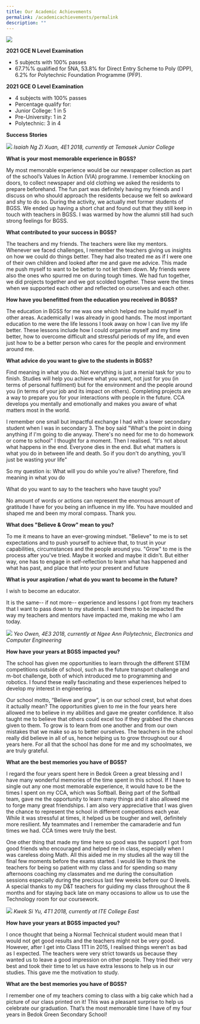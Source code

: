 ```yaml
---
title: Our Academic Achievements
permalink: /academicachievements/permalink
description: ""
---
```


![](/images/bgss4.jpg)

**2021 GCE N Level Examination**

* 5 subjects with 100% passes 
* 67.7%% qualified for 5NA, 53.8% for Direct Entry Scheme to Poly (DPP), 6.2% for Polytechnic Foundation Programme (PFP).

**2021 GCE O Level Examination**

* 4 subjects with 100% passes 
* Percentage qualify for:
* Junior College: 1 in 5
* Pre-University: 1 in 2
* Polytechnic: 3 in 4

**Success Stories**

![](/images/bgss2.jpg)
*Isaiah Ng Zi Xuan, 4E1 2018, currently at Temasek Junior College* 

**What is your most memorable experience in BGSS?**

My most memorable experience would be our newspaper collection as part of the school’s Values In Action (VIA) programme. I remember knocking on doors, to collect newspaper and old clothing we asked the residents to prepare beforehand. The fun part was definitely having my friends and I discuss on who should approach the residents because we felt so awkward and shy to do so. During the activity, we actually met former students of BGSS. We ended up having a short chat and found out that they still keep in touch with teachers in BGSS. I was warmed by how the alumni still had such strong feelings for BGSS. 


**What contributed to your success in BGSS?** 


The teachers and my friends. The teachers were like my mentors. Whenever we faced challenges, I remember the teachers giving us insights on how we could do things better. They had also treated me as if I were one of their own children and looked after me and gave me advice. This made me push myself to want to be better to not let them down. My friends were also the ones who spurred me on during tough times. We had fun together, we did projects together and we got scolded together. These were the times when we supported each other and reflected on ourselves and each other. 


**How have you benefitted from the education you received in BGSS?** 


The education in BGSS for me was one which helped me build myself in other areas. Academically I was already in good hands. The most important education to me were the life lessons I took away on how I can live my life better. These lessons include how I could organise myself and my time better, how to overcome difficult and stressful periods of my life, and even just how to be a better person who cares for the people and environment around me. 


**What advice do you want to give to the students in BGSS?**


Find meaning in what you do. Not everything is just a menial task for you to finish. Studies will help you achieve what you want, not just for you (in terms of personal fulfilment) but for the environment and the people around you (in terms of your job and its impact on others). Completing projects are a way to prepare you for your interactions with people in the future. CCA develops you mentally and emotionally and makes you aware of what matters most in the world. 

I remember one small but impactful exchange I had with a lower secondary student when I was in secondary 3. The boy said "What's the point in doing anything if I'm going to die anyway. There's no need for me to do homework or come to school" I thought for a moment. Then I realised. "It's not about what happens in the end. Everyone dies in the end. But what matters is what you do in between life and death. So if you don't do anything, you'll just be wasting your life" 

So my question is: What will you do while you're alive? Therefore, find meaning in what you do 

What do you want to say to the teachers who have taught you? 

No amount of words or actions can represent the enormous amount of gratitude I have for you being an influence in my life. You have moulded and shaped me and been my moral compass. Thank you. 

**What does "Believe & Grow" mean to you?** 

To me it means to have an ever-growing mindset. "Believe" to me is to set expectations and to push yourself to achieve that, to trust in your capabilities, circumstances and the people around you. "Grow" to me is the process after you've tried. Maybe it worked and maybe it didn't. But either way, one has to engage in self-reflection to learn what has happened and what has past, and place that into your present and future 


**What is your aspiration / what do you want to become in the future?** 


I wish to become an educator. 

It is the same-- if not more-- experience and lessons I got from my teachers that I want to pass down to my students. I want them to be impacted the way my teachers and mentors have impacted me, making me who I am today. 


![](/images/bgss3.jpg)
*Yeo Owen, 4E3 2018, currently at Ngee Ann Polytechnic, Electronics and Computer Engineering* 


**How have your years at BGSS impacted you?**  


The school has given me opportunities to learn through the different STEM competitions outside of school, such as the future transport challenge and m-bot challenge, both of which introduced me to programming and robotics. I found these really fascinating and these experiences helped to develop my interest in engineering. 

Our school motto, “Believe and grow”, is on our school crest, but what does it actually mean? The opportunities given to me in the four years here allowed me to believe in my abilities and gave me greater confidence. It also taught me to believe that others could excel too if they grabbed the chances given to them.  To grow is to learn from one another and from our own mistakes that we make so as to better ourselves. The teachers in the school really did believe in all of us, hence helping us to grow throughout our 4 years here. For all that the school has done for me and my schoolmates, we are truly grateful.  


**What are the best memories you have of BGSS?** 


I regard the four years spent here in Bedok Green a great blessing and I have many wonderful memories of the time spent in this school. If I have to single out any one most memorable experience, it would have to be the times I spent on my CCA, which was Softball.  Being part of the Softball team, gave me the opportunity to learn many things and it also allowed me to forge many great friendships. I am also very appreciative that I was given the chance to represent the school in different competitions each year. While it was stressful at times, it helped us be tougher and well, definitely more resilient. My teammates and I remember the camaraderie and fun times we had.  CCA times were truly the best.  

One other thing that made my time here so good was the support I got from good friends who encouraged and helped me in class, especially when I was careless doing Math. All this aided me in my studies all the way till the final few moments before the exams started. I would like to thank the teachers for being so patient with my class and for spending so many afternoons coaching my classmates and me during the consultation sessions especially during the precious last few weeks before our O levels. A special thanks to my D&T teachers for guiding my class throughout the 8 months and for staying back late on many occasions to allow us to use the Technology room for our coursework. 

![](/images/bgss1.jpg)
*Kwek Si Yu, 4T1 2018, currently at ITE College East* 

**How have your years at BGSS impacted you?** 

I once thought that being a Normal Technical student would mean that I would not get good results and the teachers might not be very good. However, after I get into Class 1T1 in 2015, I realised things weren’t as bad as I expected. The teachers were very strict towards us because they wanted us to leave a good impression on other people. They tried their very best and took their time to let us have extra lessons to help us in our studies. This gave me the motivation to study. 

**What are the best memories you have of BGSS?**  

I remember one of my teachers coming to class with a big cake which had a picture of our class printed on it! This was a pleasant surprise to help us celebrate our graduation. That’s the most memorable time I have of my four years in Bedok Green Secondary School! 
